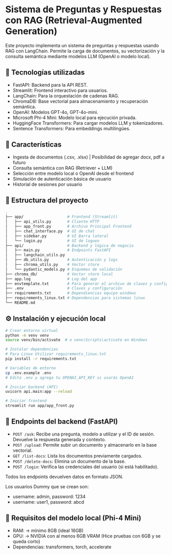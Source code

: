 # Sistema de Preguntas y Respuestas con RAG (Retrieval-Augmented Generation)

Este proyecto implementa un sistema de preguntas y respuestas usando RAG con LangChain. Permite la carga de documentos, su vectorización y la consulta semántica mediante modelos LLM (OpenAI o modelo local).

## 🚀 Tecnologías utilizadas

- FastAPI: Backend para la API REST.
- Streamlit: Frontend interactivo para usuarios.
- LangChain: Para la orquestación de cadenas RAG.
- ChromaDB: Base vectorial para almacenamiento y recuperación semántica.
- OpenAI: Modelos GPT-4o, GPT-4o-mini.
- Microsoft Phi-4 Mini: Modelo local para ejecución privada.
- HuggingFace Transformers: Para cargar modelos LLM y tokenizadores.
- Sentence Transformers: Para embeddings multilingües.

## 🧩 Características

- Ingesta de documentos (.csv, .xlsx) | Posibilidad de agregar docx, pdf a futuro
- Consulta semántica con RAG (Retriever + LLM)
- Selección entre modelo local o OpenAI desde el frontend
- Simulación de autenticación básica de usuario
- Historial de sesiones por usuario

## 📁 Estructura del proyecto
```bash
.
├── app/                   # Frontend (Streamlit)
│   ├── api_utils.py       # Cliente HTTP
│   ├── app_front.py       # Archivo Principal Frontend
│   ├── chat_interface.py  # UI de chat
│   ├── sidebar.py         # UI Barra lateral
│   └── login.py           # UI de logueo
├── api/                   # Backend y lógica de negocio
│   ├── main.py            # Endpoints FastAPI
│   ├── langchain_utils.py
│   ├── db_utils.py        # Autenticación y logs
│   ├── chroma_utils.py    # Vector store
│   └── pydantic_models.py # Esquemas de validación
├── chroma_db/             # Vector store local
├── app.log                # Log del app
├── envtemplate.txt        # Para generar el archivo de claves y configuración
├── .env                   # Claves y configuración
├── requirements.txt       # Dependiencias equipo windows
├── requirements_linux.txt # Dependencias para sistemas linux
└── README.md
```

## ⚙️ Instalación y ejecución local

```bash
# Crear entorno virtual
python -m venv venv
source venv/bin/activate  # o venv\Scripts\activate en Windows

# Instalar dependencias
# Para Linux Utilizar requirements_linux.txt
pip install -r requirements.txt

# Variables de entorno
cp .env.example .env
# Edita .env y agrega tu OPENAI_API_KEY si usarás OpenAI

# Iniciar backend (API)
uvicorn api.main:app --reload

# Iniciar frontend
streamlit run app/app_front.py
```

## 🔌 Endpoints del backend (FastAPI)

- `POST /ask`: Recibe una pregunta, modelo a utilizar y el ID de sesión. Devuelve la respuesta generada y contexto.
- `POST /upload`: Permite subir un documento y almacenarlo en la base vectorial.
- `GET /list-docs`: Lista los documentos previamente cargados.
- `POST /delete-docs`: Elimina un documento de la base.
- `POST /login`: Verifica las credenciales del usuario (si está habilitado).

Todos los endpoints devuelven datos en formato JSON.

Los usuarios Dummy que se crean son:
- username: admin, password: 1234
- username: user1, password: abcd


## 🔐 Requisitos del modelo local (Phi-4 Mini)

- RAM: → mínimo 8GB (ideal 16GB)
- GPU: → NVIDIA con al menos 6GB VRAM (Hice pruebas con 6GB y se queda corto)
- Dependencias: transformers, torch, accelerate